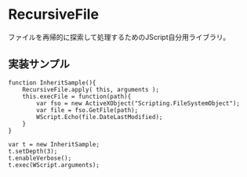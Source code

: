 # RecursiveFile

ファイルを再帰的に探索して処理するためのJScript自分用ライブラリ。


## 実装サンプル

    function InheritSample(){
        RecursiveFile.apply( this, arguments );
        this.execFile = function(path){
            var fso = new ActiveXObject("Scripting.FileSystemObject");
            var file = fso.GetFile(path);
            WScript.Echo(file.DateLastModified);
        }
    }

    var t = new InheritSample;
    t.setDepth(3);
    t.enableVerbose();
    t.exec(WScript.arguments);
